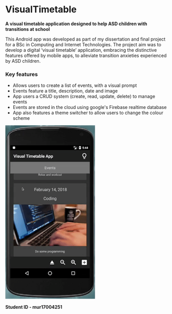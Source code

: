 # VisualTimetable

**A visual timetable application designed to help ASD children with transitions at school**


This Android app was developed as part of my dissertation and final project for a BSc in Computing and Internet Technologies. The project aim was to develop a digital ‘visual timetable’ application, embracing the distinctive features offered by mobile apps, to alleviate transition anxieties experienced by ASD children.

### Key features
- Allows users to create a list of events, with a visual prompt
- Events feature a title, description, date and image
- App users a CRUD system (create, read, update, delete) to manage events
- Events are stored in the cloud using google's Firebase realtime database
- App also features a theme switcher to allow users to change the colour scheme

![Create event](https://github.com/mahmon/visual-timetable-app/blob/master/gifs/create.gif "Create event")

**Student ID - mur17004251**

